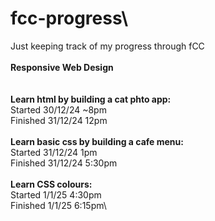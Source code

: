 # fcc-progress\
Just keeping track of my progress through fCC\
\
**Responsive Web Design**\
\
\
**Learn html by building a cat phto app:**\
Started 30/12/24 ~8pm\
Finished 31/12/24 12pm\
\
**Learn basic css by building a cafe menu:**\
Started 31/12/24 1pm\
Finished 31/12/24 5:30pm\
\
**Learn CSS colours:**\
Started 1/1/25 4:30pm\
Finished 1/1/25 6:15pm\
